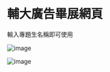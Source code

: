 # 輔大廣告畢展網頁

輸入專題生名稱即可使用

![image](https://github.com/Arbeliwus/FJU_Web/assets/75787992/d8870857-f32b-4b2b-ad5d-de9cd0787db2)

![image](https://github.com/Arbeliwus/FJU_Web/assets/75787992/22ce66c3-14bc-46cd-ad2e-d8da95f9df4e)

